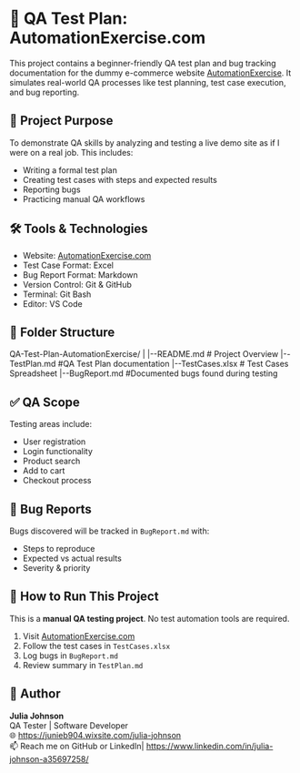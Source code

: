 # 🧪 QA Test Plan: AutomationExercise.com

This project contains a beginner-friendly QA test plan and bug tracking documentation for the dummy e-commerce website [AutomationExercise](https://automationexercise.com/). It simulates real-world QA processes like test planning, test case execution, and bug reporting.

## 📌 Project Purpose

To demonstrate QA skills by analyzing and testing a live demo site as if I were on a real job. This includes:

- Writing a formal test plan
- Creating test cases with steps and expected results
- Reporting bugs
- Practicing manual QA workflows

## 🛠️ Tools & Technologies

- Website: [AutomationExercise.com](https://automationexercise.com/)
- Test Case Format: Excel 
- Bug Report Format: Markdown
- Version Control: Git & GitHub
- Terminal: Git Bash
- Editor: VS Code

## 📂 Folder Structure

QA-Test-Plan-AutomationExercise/
|
|--README.md # Project Overview
|--TestPlan.md #QA Test Plan documentation
|--TestCases.xlsx # Test Cases Spreadsheet
|--BugReport.md #Documented bugs found during testing

## ✅ QA Scope

Testing areas include:
- User registration
- Login functionality
- Product search
- Add to cart
- Checkout process

## 🐞 Bug Reports

Bugs discovered will be tracked in `BugReport.md` with:
- Steps to reproduce
- Expected vs actual results
- Severity & priority

## 🚀 How to Run This Project

This is a **manual QA testing project**. No test automation tools are required.

1. Visit [AutomationExercise.com](https://automationexercise.com/)
2. Follow the test cases in `TestCases.xlsx`
3. Log bugs in `BugReport.md`
4. Review summary in `TestPlan.md`

## 📌 Author

**Julia Johnson**  
QA Tester | Software Developer  
🌐 https://junieb904.wixsite.com/julia-johnson  
📫 Reach me on GitHub or
LinkedIn| https://www.linkedin.com/in/julia-johnson-a35697258/
